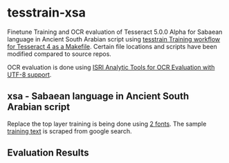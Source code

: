 # tesstrain-xsa

Finetune Training and OCR evaluation of Tesseract 5.0.0 Alpha for Sabaean language in Ancient South Arabian script using
 [tesstrain Training workflow for Tesseract 4 as a Makefile](https://github.com/tesseract-ocr/tesstrain). 
Certain file locations and scripts have been modified compared to source repos.

OCR evaluation is done using [ISRI Analytic Tools for OCR Evaluation with UTF-8 support](https://github.com/eddieantonio/ocreval). 

## xsa - Sabaean language in Ancient South Arabian script

Replace the top layer training is being done using [2 fonts](https://github.com/Shreeshrii/tesstrain-xsa/blob/master/langdata/xsa.fontslist.txt). The sample [training text](https://github.com/Shreeshrii/tesstrain-xsa/blob/master/langdata/xsa.txt) is scraped from google search.

## Evaluation Results
